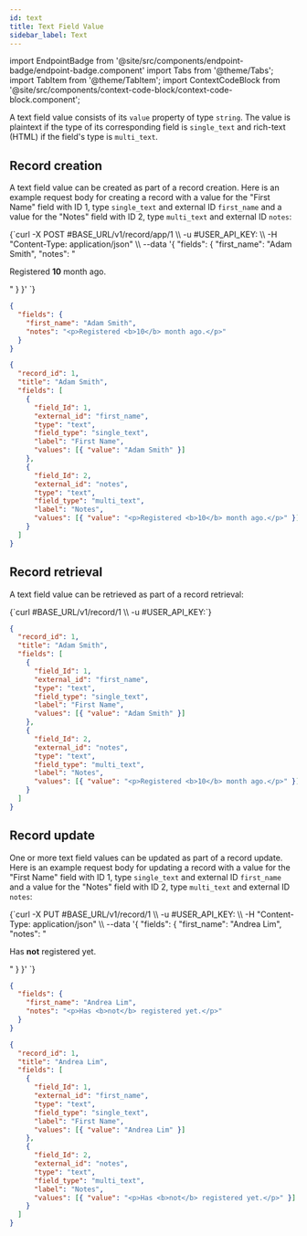 ```yaml
---
id: text
title: Text Field Value
sidebar_label: Text
---
```


import EndpointBadge from '@site/src/components/endpoint-badge/endpoint-badge.component'
import Tabs from '@theme/Tabs';
import TabItem from '@theme/TabItem';
import ContextCodeBlock from '@site/src/components/context-code-block/context-code-block.component';

A text field value consists of its `value` property of type `string`. The value is plaintext if the type of its corresponding field is `single_text` and rich-text (HTML) if the field's type is `multi_text`.

## Record creation

<EndpointBadge method="POST" url="https://api.tapeapp.com/v1/record/app/{app_id}" />

A text field value can be created as part of a record creation. Here is an example request body for creating a record with a value for the "First Name" field with ID 1, type `single_text` and external ID `first_name` and a value for the "Notes" field with ID 2, type `multi_text` and external ID `notes`:

<Tabs defaultValue="curl">

<TabItem value="curl" label="cURL">
<ContextCodeBlock language="shell" title='➡️      Request'>
{`curl -X POST #BASE_URL/v1/record/app/1  \\
  -u #USER_API_KEY: \\
  -H "Content-Type: application/json" \\
  --data '{
    "fields": {
      "first_name": "Adam Smith",
      "notes": "<p>Registered <b>10</b> month ago.</p>"
    }
  }' 
`}
</ContextCodeBlock>
</TabItem>

<TabItem value="json" label="JSON">

```json title="➡️      Request">
{
  "fields": {
    "first_name": "Adam Smith",
    "notes": "<p>Registered <b>10</b> month ago.</p>"
  }
}
```

</TabItem>
</Tabs>

```json title="⬅️      Response"
{
  "record_id": 1,
  "title": "Adam Smith",
  "fields": [
    {
      "field_Id": 1,
      "external_id": "first_name",
      "type": "text",
      "field_type": "single_text",
      "label": "First Name",
      "values": [{ "value": "Adam Smith" }]
    },
    {
      "field_Id": 2,
      "external_id": "notes",
      "type": "text",
      "field_type": "multi_text",
      "label": "Notes",
      "values": [{ "value": "<p>Registered <b>10</b> month ago.</p>" }]
    }
  ]
}
```

## Record retrieval

<EndpointBadge method="GET" url="https://api.tapeapp.com/v1/record/{record_id}" />

A text field value can be retrieved as part of a record retrieval:

<ContextCodeBlock language="shell" title='➡️      Request'>
{`curl #BASE_URL/v1/record/1 \\
  -u #USER_API_KEY:`}
</ContextCodeBlock>

```json title='⬅️      Response'
{
  "record_id": 1,
  "title": "Adam Smith",
  "fields": [
    {
      "field_Id": 1,
      "external_id": "first_name",
      "type": "text",
      "field_type": "single_text",
      "label": "First Name",
      "values": [{ "value": "Adam Smith" }]
    },
    {
      "field_Id": 2,
      "external_id": "notes",
      "type": "text",
      "field_type": "multi_text",
      "label": "Notes",
      "values": [{ "value": "<p>Registered <b>10</b> month ago.</p>" }]
    }
  ]
}
```

## Record update

<EndpointBadge method="PUT" url="https://api.tapeapp.com/v1/record/{record_id}" />

One or more text field values can be updated as part of a record update. Here is an example request body for updating a record with a value for the "First Name" field with ID 1, type `single_text` and external ID `first_name` and a value for the "Notes" field with ID 2, type `multi_text` and external ID `notes`:

<Tabs defaultValue="curl">

<TabItem value="curl" label="cURL">
<ContextCodeBlock language="shell" title='➡️      Request'>
{`curl -X PUT #BASE_URL/v1/record/1  \\
  -u #USER_API_KEY: \\
  -H "Content-Type: application/json" \\
  --data '{
    "fields": {
      "first_name": "Andrea Lim",
      "notes": "<p>Has <b>not</b> registered yet.</p>"
    }
  }' 
`}
</ContextCodeBlock>
</TabItem>

<TabItem value="json" label="JSON">

```json title="➡️      Request">
{
  "fields": {
    "first_name": "Andrea Lim",
    "notes": "<p>Has <b>not</b> registered yet.</p>"
  }
}
```

</TabItem>
</Tabs>

```json title="⬅️      Response"
{
  "record_id": 1,
  "title": "Andrea Lim",
  "fields": [
    {
      "field_Id": 1,
      "external_id": "first_name",
      "type": "text",
      "field_type": "single_text",
      "label": "First Name",
      "values": [{ "value": "Andrea Lim" }]
    },
    {
      "field_Id": 2,
      "external_id": "notes",
      "type": "text",
      "field_type": "multi_text",
      "label": "Notes",
      "values": [{ "value": "<p>Has <b>not</b> registered yet.</p>" }]
    }
  ]
}
```
